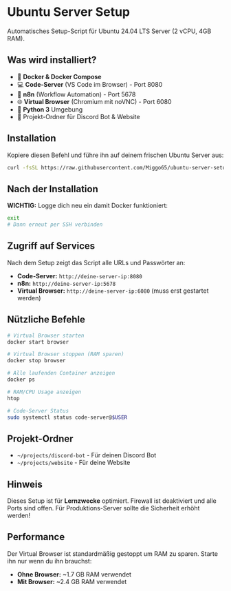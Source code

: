 # Ubuntu Server Setup

Automatisches Setup-Script für Ubuntu 24.04 LTS Server (2 vCPU, 4GB RAM).

## Was wird installiert?

- 🐳 **Docker & Docker Compose**
- 💻 **Code-Server** (VS Code im Browser) - Port 8080
- 🔄 **n8n** (Workflow Automation) - Port 5678
- 🌐 **Virtual Browser** (Chromium mit noVNC) - Port 6080
- 🐍 **Python 3** Umgebung
- 📁 Projekt-Ordner für Discord Bot & Website

## Installation

Kopiere diesen Befehl und führe ihn auf deinem frischen Ubuntu Server aus:

```bash
curl -fsSL https://raw.githubusercontent.com/Miggo65/ubuntu-server-setup/main/setup.sh | bash
```

## Nach der Installation

**WICHTIG:** Logge dich neu ein damit Docker funktioniert:
```bash
exit
# Dann erneut per SSH verbinden
```

## Zugriff auf Services

Nach dem Setup zeigt das Script alle URLs und Passwörter an:

- **Code-Server:** `http://deine-server-ip:8080`
- **n8n:** `http://deine-server-ip:5678`
- **Virtual Browser:** `http://deine-server-ip:6080` (muss erst gestartet werden)

## Nützliche Befehle

```bash
# Virtual Browser starten
docker start browser

# Virtual Browser stoppen (RAM sparen)
docker stop browser

# Alle laufenden Container anzeigen
docker ps

# RAM/CPU Usage anzeigen
htop

# Code-Server Status
sudo systemctl status code-server@$USER
```

## Projekt-Ordner

- `~/projects/discord-bot` - Für deinen Discord Bot
- `~/projects/website` - Für deine Website

## Hinweis

Dieses Setup ist für **Lernzwecke** optimiert. Firewall ist deaktiviert und alle Ports sind offen. Für Produktions-Server sollte die Sicherheit erhöht werden!

## Performance

Der Virtual Browser ist standardmäßig gestoppt um RAM zu sparen. Starte ihn nur wenn du ihn brauchst:

- **Ohne Browser:** ~1.7 GB RAM verwendet
- **Mit Browser:** ~2.4 GB RAM verwendet